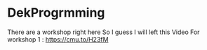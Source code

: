 # DekProgrmming
There are a workshop right here So I guess I will left this 
Video For workshop 1 : https://cmu.to/H23fM
